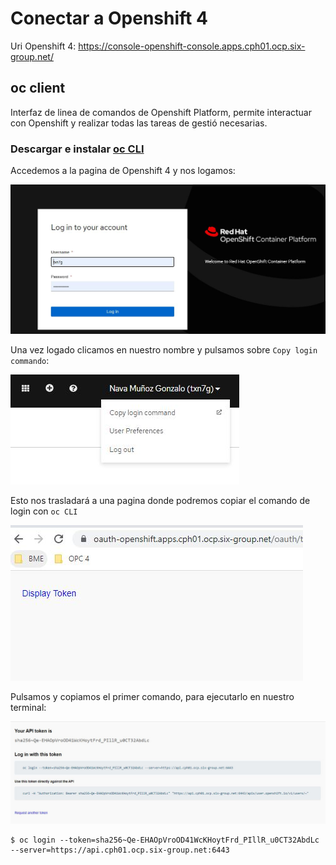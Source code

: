 # Conectar a Openshift 4

Uri Openshift 4: https://console-openshift-console.apps.cph01.ocp.six-group.net/

## oc client

Interfaz de linea de comandos de Openshift Platform, permite interactuar con Openshift y realizar todas las tareas de gestió necesarias.

### Descargar e instalar [oc CLI]

Accedemos a la pagina de Openshift 4 y nos logamos:

![oc-login.jpg](./images/oc4-login.jpg)

Una vez logado clicamos en nuestro nombre y pulsamos sobre `Copy login commando`:

![copy-login-command.jpg](./images/copy-login-cmd.jpg)

Esto nos trasladará a una pagina donde podremos copiar el comando de login con `oc CLI`

![display-token.jpg](./images/display-token.jpg)

Pulsamos y copiamos el primer comando, para ejecutarlo en nuestro terminal:

![request-token.jpg](./images/request-token.jpg)

```shell
$ oc login --token=sha256~Qe-EHAOpVroOD41WcKHoytFrd_PIllR_u0CT32AbdLc --server=https://api.cph01.ocp.six-group.net:6443
```


[oc CLI]: https://docs.openshift.com/container-platform/4.7/cli_reference/openshift_cli/getting-started-cli.html

